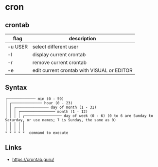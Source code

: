 # cron

## crontab

flag    | description
---     | ---
-u USER | select different user
-l      | display current crontab
-r      | remove current crontab
-e      | edit current crontab with VISUAL or EDITOR


## Syntax

```
┌───────────── min (0 - 59)
│ ┌────────────── hour (0 - 23)
│ │ ┌─────────────── day of month (1 - 31)
│ │ │ ┌──────────────── month (1 - 12)
│ │ │ │ ┌───────────────── day of week (0 - 6) (0 to 6 are Sunday to Saturday, or use names; 7 is Sunday, the same as 0)
│ │ │ │ │
│ │ │ │ │
* * * * *  command to execute
```

## Links

* https://crontab.guru/
